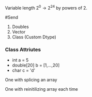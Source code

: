 Variable length $2^0 \to 2^{24}$ by powers of $2$.

#Send
1. Doubles
2. Vector
3. Class (Custom Dtype)

### Class Attriutes
- int a = 5
- double[20] b = [1,...,20]
- char c = 'd'

One with splicing an array

One with reinitilizing array each time
